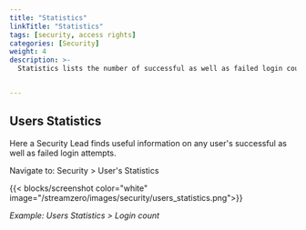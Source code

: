 ```yaml
---
title: "Statistics"
linkTitle: "Statistics"
tags: [security, access rights]
categories: [Security]
weight: 4
description: >-
  Statistics lists the number of successful as well as failed login counts by user.


---
```


## Users Statistics

Here a Security Lead finds useful information on any user's successful as well as failed login attempts.

Navigate to: Security > User's Statistics

{{< blocks/screenshot color="white" image="/streamzero/images/security/users_statistics.png">}} 

*Example: Users Statistics > Login count*


